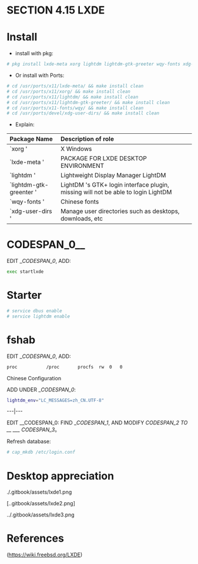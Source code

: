 # SECTION 4.15 LXDE

# Install

- install with pkg:

```sh
# pkg install lxde-meta xorg lightdm lightdm-gtk-greeter wqy-fonts xdg-user-dirs
```


- Or install with Ports:

```sh
# cd /usr/ports/x11/lxde-meta/ && make install clean 
# cd /usr/ports/x11/xorg/ && make install clean 
# cd /usr/ports/x11/lightdm/ && make install clean 
# cd /usr/ports/x11/lightdm-gtk-greeter/ && make install clean 
# cd /usr/ports/x11-fonts/wqy/ && make install clean 
# cd /usr/ports/devel/xdg-user-dirs/ && make install clean 
```


- Explain:


| Package Name | Description of role |
|:--------------------------|:-------------------------------------------|
| `xorg ' | X Windows |
| `lxde-meta ' | PACKAGE FOR LXDE DESKTOP ENVIRONMENT |
| `lightdm ' | Lightweight Display Manager LightDM |
| `lightdm-gtk-greenter ' | LightDM 's GTK+ login interface plugin, missing will not be able to login LightDM |
| `wqy-fonts ' | Chinese fonts |
| `xdg-user-dirs ' | Manage user directories such as desktops, downloads, etc |


# CODESPAN_0__

EDIT __CODESPAN_0_, ADD:

```sh
exec startlxde
```

# Starter

```sh
# service dbus enable
# service lightdm enable
```

# fshab

EDIT __CODESPAN_0_, ADD:

```sh
proc           /proc       procfs  rw  0   0
```

Chinese Configuration

ADD UNDER __CODESPAN_0_:

```sh
lightdm_env="LC_MESSAGES=zh_CN.UTF-8" 
```

---|---

EDIT __CODESPAN_0: FIND __CODESPAN_1_, AND MODIFY __CODESPAN_2_ TO __ ___ CODESPAN_3_。

Refresh database:

```sh
# cap_mkdb /etc/login.conf
```

# Desktop appreciation

./.gitbook/assets/lxde1.png

[..gitbook/assets/lxde2.png]

../.gitbook/assets/lxde3.png

# References

(https://wiki.freebsd.org/LXDE)

